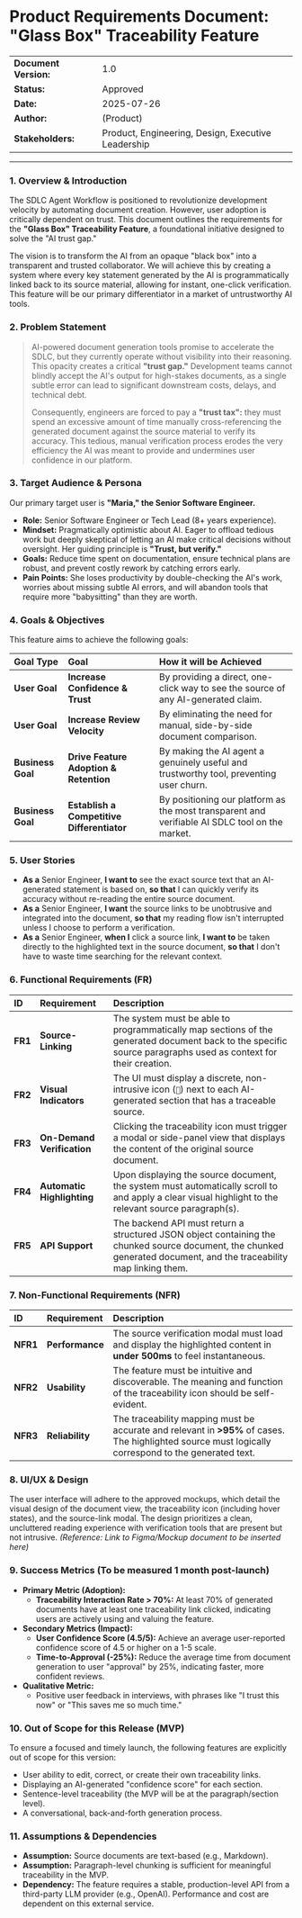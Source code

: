# Product Requirements Document: "Glass Box" Traceability Feature

| | |
| :--- | :--- |
| **Document Version:** | 1.0 |
| **Status:** | Approved |
| **Date:** | 2025-07-26 |
| **Author:** | (Product) |
| **Stakeholders:** | Product, Engineering, Design, Executive Leadership |

---

### **1. Overview & Introduction**

The SDLC Agent Workflow is positioned to revolutionize development velocity by automating document creation. However, user adoption is critically dependent on trust. This document outlines the requirements for the **"Glass Box" Traceability Feature**, a foundational initiative designed to solve the "AI trust gap."

The vision is to transform the AI from an opaque "black box" into a transparent and trusted collaborator. We will achieve this by creating a system where every key statement generated by the AI is programmatically linked back to its source material, allowing for instant, one-click verification. This feature will be our primary differentiator in a market of untrustworthy AI tools.

### **2. Problem Statement**

> AI-powered document generation tools promise to accelerate the SDLC, but they currently operate without visibility into their reasoning. This opacity creates a critical **"trust gap."** Development teams cannot blindly accept the AI's output for high-stakes documents, as a single subtle error can lead to significant downstream costs, delays, and technical debt.
>
> Consequently, engineers are forced to pay a **"trust tax":** they must spend an excessive amount of time manually cross-referencing the generated document against the source material to verify its accuracy. This tedious, manual verification process erodes the very efficiency the AI was meant to provide and undermines user confidence in our platform.

### **3. Target Audience & Persona**

Our primary target user is **"Maria," the Senior Software Engineer.**

- **Role:** Senior Software Engineer or Tech Lead (8+ years experience).
- **Mindset:** Pragmatically optimistic about AI. Eager to offload tedious work but deeply skeptical of letting an AI make critical decisions without oversight. Her guiding principle is **"Trust, but verify."**
- **Goals:** Reduce time spent on documentation, ensure technical plans are robust, and prevent costly rework by catching errors early.
- **Pain Points:** She loses productivity by double-checking the AI's work, worries about missing subtle AI errors, and will abandon tools that require more "babysitting" than they are worth.

### **4. Goals & Objectives**

This feature aims to achieve the following goals:

| Goal Type | Goal | How it will be Achieved |
| :--- | :--- | :--- |
| **User Goal** | **Increase Confidence & Trust** | By providing a direct, one-click way to see the source of any AI-generated claim. |
| **User Goal** | **Increase Review Velocity** | By eliminating the need for manual, side-by-side document comparison. |
| **Business Goal** | **Drive Feature Adoption & Retention** | By making the AI agent a genuinely useful and trustworthy tool, preventing user churn. |
| **Business Goal**| **Establish a Competitive Differentiator** | By positioning our platform as the most transparent and verifiable AI SDLC tool on the market. |

### **5. User Stories**

- **As a** Senior Engineer, **I want to** see the exact source text that an AI-generated statement is based on, **so that** I can quickly verify its accuracy without re-reading the entire source document.
- **As a** Senior Engineer, **I want** the source links to be unobtrusive and integrated into the document, **so that** my reading flow isn't interrupted unless I choose to perform a verification.
- **As a** Senior Engineer, **when I** click a source link, **I want to** be taken directly to the highlighted text in the source document, **so that** I don't have to waste time searching for the relevant context.

### **6. Functional Requirements (FR)**

| ID | Requirement | Description |
| :--- | :--- | :--- |
| **FR1** | **Source-Linking** | The system must be able to programmatically map sections of the generated document back to the specific source paragraphs used as context for their creation. |
| **FR2** | **Visual Indicators** | The UI must display a discrete, non-intrusive icon (`🔗`) next to each AI-generated section that has a traceable source. |
| **FR3** | **On-Demand Verification** | Clicking the traceability icon must trigger a modal or side-panel view that displays the content of the original source document. |
| **FR4** | **Automatic Highlighting** | Upon displaying the source document, the system must automatically scroll to and apply a clear visual highlight to the relevant source paragraph(s). |
| **FR5** | **API Support** | The backend API must return a structured JSON object containing the chunked source document, the chunked generated document, and the traceability map linking them. |

### **7. Non-Functional Requirements (NFR)**

| ID | Requirement | Description |
| :--- | :--- | :--- |
| **NFR1**| **Performance** | The source verification modal must load and display the highlighted content in **under 500ms** to feel instantaneous. |
| **NFR2**| **Usability** | The feature must be intuitive and discoverable. The meaning and function of the traceability icon should be self-evident. |
| **NFR3**| **Reliability** | The traceability mapping must be accurate and relevant in **>95%** of cases. The highlighted source must logically correspond to the generated text. |

### **8. UI/UX & Design**

The user interface will adhere to the approved mockups, which detail the visual design of the document view, the traceability icon (including hover states), and the source-link modal. The design prioritizes a clean, uncluttered reading experience with verification tools that are present but not intrusive. 
*(Reference: Link to Figma/Mockup document to be inserted here)*

### **9. Success Metrics (To be measured 1 month post-launch)**

- **Primary Metric (Adoption):**
  - **Traceability Interaction Rate > 70%:** At least 70% of generated documents have at least one traceability link clicked, indicating users are actively using and valuing the feature.
- **Secondary Metrics (Impact):**
  - **User Confidence Score (4.5/5):** Achieve an average user-reported confidence score of 4.5 or higher on a 1-5 scale.
  - **Time-to-Approval (-25%):** Reduce the average time from document generation to user "approval" by 25%, indicating faster, more confident reviews.
- **Qualitative Metric:**
  - Positive user feedback in interviews, with phrases like "I trust this now" or "This saves me so much time."

### **10. Out of Scope for this Release (MVP)**

To ensure a focused and timely launch, the following features are explicitly out of scope for this version:
- User ability to edit, correct, or create their own traceability links.
- Displaying an AI-generated "confidence score" for each section.
- Sentence-level traceability (the MVP will be at the paragraph/section level).
- A conversational, back-and-forth generation process.

### **11. Assumptions & Dependencies**

- **Assumption:** Source documents are text-based (e.g., Markdown).
- **Assumption:** Paragraph-level chunking is sufficient for meaningful traceability in the MVP.
- **Dependency:** The feature requires a stable, production-level API from a third-party LLM provider (e.g., OpenAI). Performance and cost are dependent on this external service.
